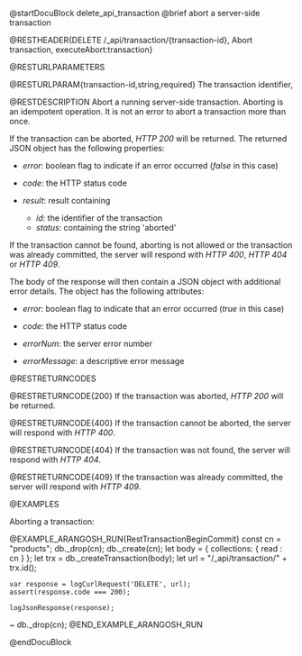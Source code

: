 
@startDocuBlock delete_api_transaction
@brief abort a server-side transaction

@RESTHEADER{DELETE /_api/transaction/{transaction-id}, Abort transaction, executeAbort:transaction}

@RESTURLPARAMETERS

@RESTURLPARAM{transaction-id,string,required}
The transaction identifier,

@RESTDESCRIPTION
Abort a running server-side transaction. Aborting is an idempotent operation. 
It is not an error to abort a transaction more than once.

If the transaction can be aborted, *HTTP 200* will be returned. 
The returned JSON object has the following properties:

- *error*: boolean flag to indicate if an error occurred (*false*
  in this case)

- *code*: the HTTP status code

- *result*: result containing
    - *id*: the identifier of the transaction
    - *status*: containing the string 'aborted'

If the transaction cannot be found, aborting is not allowed or the 
transaction was already committed, the server
will respond with *HTTP 400*, *HTTP 404* or *HTTP 409*.

The body of the response will then contain a JSON object with additional error
details. The object has the following attributes:

- *error*: boolean flag to indicate that an error occurred (*true* in this case)

- *code*: the HTTP status code

- *errorNum*: the server error number

- *errorMessage*: a descriptive error message

@RESTRETURNCODES

@RESTRETURNCODE{200}
If the transaction was aborted,
*HTTP 200* will be returned.

@RESTRETURNCODE{400}
If the transaction cannot be aborted, the server
will respond with *HTTP 400*.

@RESTRETURNCODE{404}
If the transaction was not found, the server
will respond with *HTTP 404*.

@RESTRETURNCODE{409}
If the transaction was already committed, the server
will respond with *HTTP 409*.

@EXAMPLES

Aborting a transaction:

@EXAMPLE_ARANGOSH_RUN{RestTransactionBeginCommit}
    const cn = "products";
    db._drop(cn);
    db._create(cn);
    let body = {
      collections: {
        read : cn
      }
    };
    let trx = db._createTransaction(body);
    let url = "/_api/transaction/" + trx.id();

    var response = logCurlRequest('DELETE', url);
    assert(response.code === 200);

    logJsonResponse(response);

  ~ db._drop(cn);
@END_EXAMPLE_ARANGOSH_RUN

@endDocuBlock
